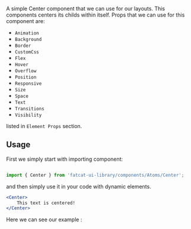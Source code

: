 A simple Center component that we can use for our layouts. This components centers its childs within itself. Props that we can use for this component are:

- `Animation`
- `Background`
- `Border`
- `CustomCss`
- `Flex`
- `Hover`
- `Overflow`
- `Position`
- `Responsive`
- `Size`
- `Space`
- `Text`
- `Transitions`
- `Visibility`

listed in `Element Props` section.

## Usage 

First we simply start with importing component:

```jsx

import { Center } from 'fatcat-ui-library/components/Atoms/Center';

```

and then simply use it in your code with dynamic elements.

```jsx
<Center>
	This text is centered!
</Center>
```

Here we can see our example	:
